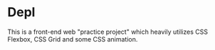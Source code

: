 # Depl
This is a front-end web "practice project" which heavily utilizes CSS Flexbox, CSS Grid and some CSS animation.
